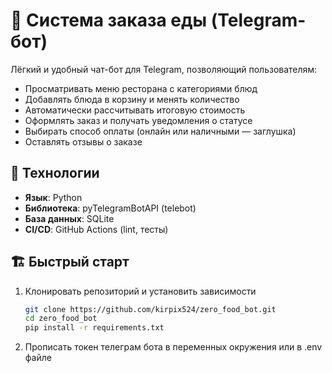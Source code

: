 # 🍔 Система заказа еды (Telegram-бот)

Лёгкий и удобный чат-бот для Telegram, позволяющий пользователям:

- Просматривать меню ресторана с категориями блюд  
- Добавлять блюда в корзину и менять количество  
- Автоматически рассчитывать итоговую стоимость  
- Оформлять заказ и получать уведомления о статусе  
- Выбирать способ оплаты (онлайн или наличными — заглушка)  
- Оставлять отзывы о заказе

## 🚀 Технологии

- **Язык**: Python  
- **Библиотека**: pyTelegramBotAPI (telebot)  
- **База данных**: SQLite  
- **CI/CD**: GitHub Actions (lint, тесты)  

## 🏗 Быстрый старт

1. Клонировать репозиторий и установить зависимости  
   ```bash
   git clone https://github.com/kirpix524/zero_food_bot.git
   cd zero_food_bot
   pip install -r requirements.txt
   ```
2. Прописать токен телеграм бота в переменных окружения или в .env файле
